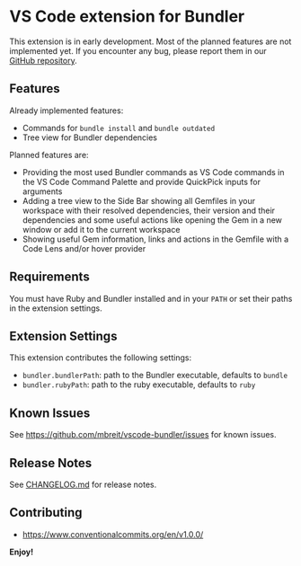 # VS Code extension for Bundler

This extension is in early development. Most of the planned features are not
implemented yet. If you encounter any bug, please report them in our [GitHub
repository](https://github.com/mbreit/vscode-bundler).

## Features

Already implemented features:

* Commands for `bundle install` and `bundle outdated`
* Tree view for Bundler dependencies

Planned features are:

* Providing the most used Bundler commands as VS Code commands in the VS Code
  Command Palette and provide QuickPick inputs for arguments
* Adding a tree view to the Side Bar showing all Gemfiles in your workspace
  with their resolved dependencies, their version and their dependencies and
  some useful actions like opening the Gem in a new window or add it to the
  current workspace
* Showing useful Gem information, links and actions in the Gemfile with a Code
  Lens and/or hover provider

## Requirements

You must have Ruby and Bundler installed and in your `PATH` or set their
paths in the extension settings.

## Extension Settings

This extension contributes the following settings:

* `bundler.bundlerPath`: path to the Bundler executable, defaults to `bundle`
* `bundler.rubyPath`: path to the ruby executable, defaults to `ruby`

## Known Issues

See <https://github.com/mbreit/vscode-bundler/issues> for known issues.

## Release Notes

See [CHANGELOG.md](./CHANGELOG.md) for release notes.

## Contributing

* <https://www.conventionalcommits.org/en/v1.0.0/>

**Enjoy!**
